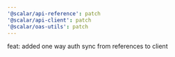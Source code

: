 ```yaml
---
'@scalar/api-reference': patch
'@scalar/api-client': patch
'@scalar/oas-utils': patch
---
```


feat: added one way auth sync from references to client

